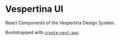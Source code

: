 # Vespertina UI

React Components of the Vespertina Design System.

Bootstrapped with [`create-next-app`](https://github.com/vercel/next.js/tree/canary/packages/create-next-app).

